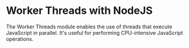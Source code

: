 # Worker Threads with NodeJS

The Worker Threads module enables the use of threads that execute JavaScript in parallel. It's useful for performing CPU-intensive JavaScript operations. 
